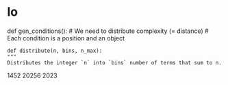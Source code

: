 # lo
def gen_conditions():
    # We need to distribute complexity (= distance)
    # Each condition is a position and an object
   
    def distribute(n, bins, n_max):
    """
    Distributes the integer `n` into `bins` number of terms that sum to n.
  1452
20256
2023
